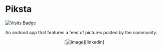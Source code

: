 # Piksta 
[![Visits Badge](https://badges.pufler.dev/visits/sahilsarin390/Piksta)](https://badges.pufler.dev)

An android app that features a feed of pictures posted by the community.

<div align = "center">

  [![image](https://img.shields.io/badge/LinkedIn-0077B5?style=for-the-badge&logo=linkedin&logoColor=white)][linkedin]
  
</div>
